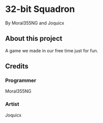 # 32-bit Squadron
By Moral355NG and Joquicx
## About this project
A game we made in our free time just for fun.
## Credits
### Programmer
Moral355NG
### Artist
Joquicx
